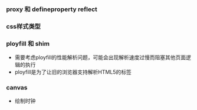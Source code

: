 ### proxy 和 defineproperty   reflect

### css样式类型

### ployfill 和 shim  
* 需要考虑ployfill的性能解析问题，可能会出现解析速度过慢而阻塞其他页面逻辑的执行
* ployfill是为了让旧的浏览器支持解析HTML5的<picture>标签


### canvas 

* 绘制时钟


